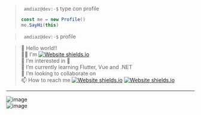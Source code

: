 > ` amdiaz@dev:-$` type con profile
>   ``` ts
>   const me = new Profile()
>   me.SayHi(this)
>   ```

> ` amdiaz@dev:-$` profile 

> 🖖 Hello world!!<br>
> 🐱‍🚀 I'm [![Website shields.io](https://img.shields.io/badge/Amdiaz-😉-green.svg)](https://antoniomdm.dev/)<br>
> 👀 I’m interested in 🖖<br>
> 🌱 I’m currently learning Flutter, Vue and .NET <br>
> 💞️ I’m looking to collaborate on <br>
> 📫 How to reach me [![Website shields.io](https://img.shields.io/badge/xenxi%230708-5865F2.svg?logo=discord&logoColor=white)](https://antoniomdm.dev/) [![Website shields.io](https://img.shields.io/badge/antoniom.diaz.moreno-EA4335.svg?logo=gmail&logoColor=white)](mailto:antoniom.diaz.moreno@gmail.com) <br>
---
![image](https://hits.seeyoufarm.com/api/count/incr/badge.svg?url=https%3A%2F%2Fgithub.com%2Fxenxi1212%2Fhit-counter) <br>
![image](https://github-readme-stats.vercel.app/api/top-langs/?username=xenxi) 
<!-- 
![image](https://github-profile-summary-cards.vercel.app/api/cards/profile-details?username=xenxi) <br>
![image](https://github-readme-stats-git-masterrstaa-rickstaa.vercel.app/api?username=xenxi)
 -->
